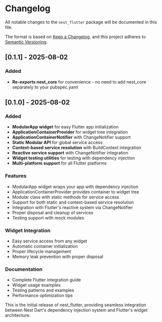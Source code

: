 # Changelog

All notable changes to the `nest_flutter` package will be documented in this file.

The format is based on [Keep a Changelog](https://keepachangelog.com/en/1.0.0/),
and this project adheres to [Semantic Versioning](https://semver.org/spec/v2.0.0.html).

## [0.1.1] - 2025-08-02

### Added
- **Re-exports nest_core** for convenience - no need to add nest_core separately to your pubspec.yaml

## [0.1.0] - 2025-08-02

### Added
- **ModularApp widget** for easy Flutter app initialization
- **ApplicationContainerProvider** for widget tree integration
- **ApplicationContainerNotifier** with ChangeNotifier support
- **Static Modular API** for global service access
- **Context-based service resolution** with BuildContext integration
- **Reactive service support** with ChangeNotifier integration
- **Widget testing utilities** for testing with dependency injection
- **Multi-platform support** for all Flutter platforms

### Features
- ModularApp widget wraps your app with dependency injection
- ApplicationContainerProvider provides container to widget tree
- Modular class with static methods for service access
- Support for both static and context-based service resolution
- Integration with Flutter's reactive system via ChangeNotifier
- Proper disposal and cleanup of services
- Testing support with mock modules

### Widget Integration
- Easy service access from any widget
- Automatic container initialization
- Proper lifecycle management
- Memory leak prevention with proper disposal

### Documentation
- Complete Flutter integration guide
- Widget usage examples
- Testing patterns and examples
- Performance optimization tips

This is the initial release of nest_flutter, providing seamless integration between Nest Dart's dependency injection system and Flutter's widget architecture.